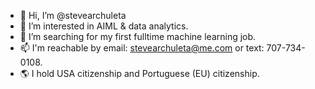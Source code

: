 - 👋 Hi, I’m @stevearchuleta
- 👀 I’m interested in AIML & data analytics.
- 💞️ I’m searching for my first fulltime machine learning job.
- 📫 I'm reachable by email: stevearchuleta@me.com or text: 707-734-0108.
- 🌎 I hold USA citizenship and Portuguese (EU) citizenship.


<!---
stevearchuleta/stevearchuleta is a ✨ special ✨ repository because its `README.md` (this file) appears on your GitHub profile.
You can click the Preview link to take a look at your changes.
--->
